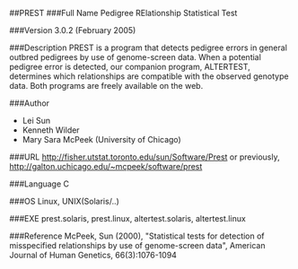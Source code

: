 ##PREST
###Full Name
Pedigree RElationship Statistical Test

###Version
3.0.2 (February 2005)

###Description
PREST is a program that detects pedigree errors in general outbred pedigrees by use of genome-screen data. When a potential pedigree error is detected, our companion program, ALTERTEST, determines which relationships are compatible with the observed genotype data. Both programs are freely available on the web.

###Author
* Lei Sun
* Kenneth Wilder
* Mary Sara McPeek (University of Chicago)

###URL
http://fisher.utstat.toronto.edu/sun/Software/Prest or previously, http://galton.uchicago.edu/~mcpeek/software/prest

###Language
C

###OS
Linux, UNIX(Solaris/..)

###EXE
prest.solaris, prest.linux, altertest.solaris, altertest.linux

###Reference
McPeek, Sun (2000), "Statistical tests for detection of misspecified relationships by use of genome-screen data", American Journal of Human Genetics, 66(3):1076-1094


